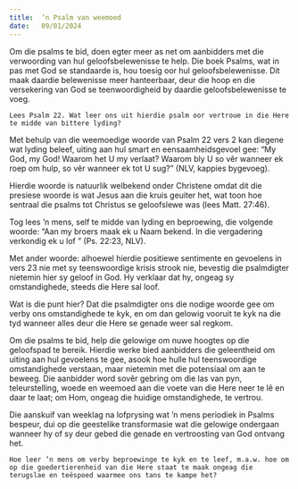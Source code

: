 ```yaml
---
title:  ’n Psalm van weemoed
date:   09/01/2024
---
```


Om die psalms te bid, doen egter meer as net om aanbidders met die verwoording van hul geloofsbelewenisse te help. Die boek Psalms, wat in pas met God se standaarde is, hou toesig oor hul geloofsbelewenisse. Dit maak daardie belewenisse meer hanteerbaar, deur die hoop en die versekering van God se teenwoordigheid by daardie geloofsbelewenisse te voeg.

`Lees Psalm 22. Wat leer ons uit hierdie psalm oor vertroue in die Here te midde van bittere lyding?`

Met behulp van die weemoedige woorde van Psalm 22 vers 2 kan diegene wat lyding beleef, uiting aan hul smart en eensaamheidsgevoel gee: “My God, my God! Waarom het U my verlaat? Waarom bly U so vêr wanneer ek roep om hulp, so vêr wanneer ek tot U sug?” (NLV, kappies bygevoeg).

Hierdie woorde is natuurlik welbekend onder Christene omdat dit die presiese woorde is wat Jesus aan die kruis geuiter het, wat toon hoe sentraal die psalms tot Christus se geloofslewe was (lees Matt. 27:46).

Tog lees ’n mens, self te midde van lyding en beproewing, die volgende woorde: “Aan my broers maak ek u Naam bekend. In die vergadering verkondig ek u lof ” (Ps. 22:23, NLV).

Met ander woorde: alhoewel hierdie positiewe sentimente en gevoelens in vers 23 nie met sy teenswoordige krisis strook nie, bevestig die psalmdigter nietemin hier sy geloof in God. Hy verklaar dat hy, ongeag sy omstandighede, steeds die Here sal loof.

Wat is die punt hier? Dat die psalmdigter ons die nodige woorde gee om verby ons omstandighede te kyk, en om dan gelowig vooruit te kyk na die tyd wanneer alles deur die Here se genade weer sal regkom.

Om die psalms te bid, help die gelowige om nuwe hoogtes op die geloofspad te bereik. Hierdie werke bied aanbidders die geleentheid om uiting aan hul gevoelens te gee, asook hoe hulle hul teenswoordige omstandighede verstaan, maar nietemin met die potensiaal om aan te beweeg. Die aanbidder word sovêr gebring om die las van pyn, teleurstelling, woede en weemoed aan die voete van die Here neer te lê en daar te laat; om Hom, ongeag die huidige omstandighede, te vertrou.

Die aanskuif van weeklag na lofprysing wat ’n mens periodiek in Psalms bespeur, dui op die geestelike transformasie wat die gelowige ondergaan wanneer hy of sy deur gebed die genade en vertroosting van God ontvang het.

`Hoe leer ’n mens om verby beproewinge te kyk en te leef, m.a.w. hoe om op die goedertierenheid van die Here staat te maak ongeag die terugslae en teëspoed waarmee ons tans te kampe het?`